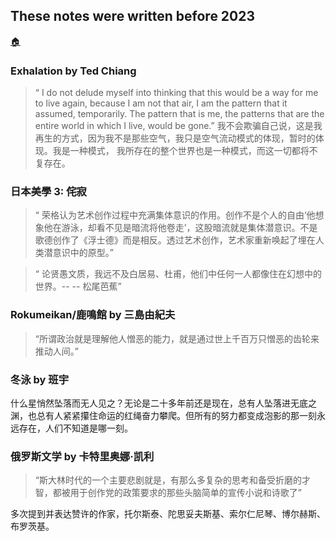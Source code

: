 ## These notes were written before 2023

[:house:](README.md)

### Exhalation by Ted Chiang 
> “ I do not delude myself into thinking that this would be a way for me to live again,
because I am not that air, I am the pattern that it assumed, temporarily. The pattern that is me,
the patterns that are the entire world in which I live, would be gone.” 
我不会欺骗自己说，这是我再生的方式，因为我不是那些空气，我只是空气流动模式的体现，暂时的体现。我是一种模式，
我所存在的整个世界也是一种模式，而这一切都将不复存在。

### 日本美學 3: 侘寂
> “ 荣格认为艺术创作过程中充满集体意识的作用。创作不是个人的自由‘他想象他在游泳，却看不见是暗流将他卷走’，这股暗流就是集体潜意识。不是歌德创作了《浮士德》而是相反。透过艺术创作，艺术家重新唤起了埋在人类潜意识中的原型。” 

> “ 论贤愚文质，我远不及白居易、杜甫，他们中任何一人都像住在幻想中的世界。-- -- 松尾芭蕉” 

### Rokumeikan/鹿鳴館 by 三島由紀夫
> “所谓政治就是理解他人憎恶的能力，就是通过世上千百万只憎恶的齿轮来推动人间。”

### 冬泳 by 班宇
什么星悄然坠落而无人见之？无论是二十多年前还是现在，总有人坠落进无底之渊，也总有人紧紧攥住命运的红绳奋力攀爬。但所有的努力都变成泡影的那一刻永远存在，人们不知道是哪一刻。

### 俄罗斯文学 by 卡特里奥娜·凯利  
> “斯大林时代的一个主要悲剧就是，有那么多复杂的思考和备受折磨的才智，都被用于创作党的政策要求的那些头脑简单的宣传小说和诗歌了”

多次提到并表达赞许的作家，托尔斯泰、陀思妥夫斯基、索尔仁尼琴、博尔赫斯、布罗茨基。
